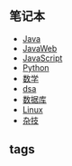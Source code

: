 <h2>笔记本</h2>

- [Java](/Java/)
- [JavaWeb](/JavaWeb/)
- [JavaScript](/JavaScript/)
- [Python](/Python/)
- [数学](/数学/)
- [dsa](/dsa/)
- [数据库](/数据库/)
- [Linux](/Linux/)
- [杂技](/杂技/)

<h2>tags</h2>
